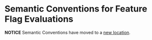 # Semantic Conventions for Feature Flag Evaluations

**NOTICE** Semantic Conventions have moved to a
[new location](http://github.com/open-telemetry/semantic-conventions).
